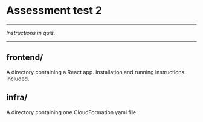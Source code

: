 # Assessment test 2

---

_Instructions in quiz._

---

## frontend/

A directory containing a React app. Installation and running instructions included.

## infra/

A directory containing one CloudFormation yaml file.